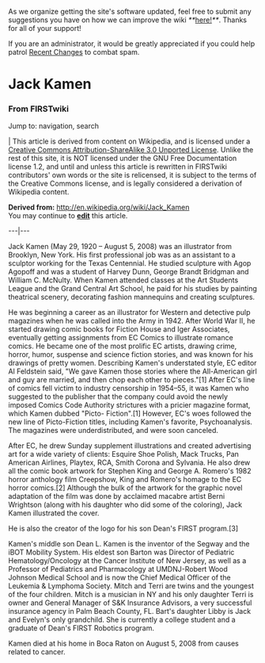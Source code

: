 As we organize getting the site's software updated, feel free to submit any
suggestions you have on how we can improve the wiki
_**_[here!](/index.php/User:Hallry/Suggestions "User:Hallry/Suggestions"
)_**_. Thanks for all of your support!

If you are an administrator, it would be greatly appreciated if you could help
patrol [Recent Changes](/index.php/Special:Recentchanges
"Special:Recentchanges" ) to combat spam.

# Jack Kamen

### From FIRSTwiki

Jump to: navigation, search

| This article is derived from content on Wikipedia, and is licensed under a
[Creative Commons Attribution-ShareAlike 3.0 Unported
License](http://creativecommons.org/licenses/by-sa/3.0/
"http://creativecommons.org/licenses/by-sa/3.0/" ). Unlike the rest of this
site, it is NOT licensed under the GNU Free Documentation license 1.2, and
until and unless this article is rewritten in FIRSTwiki contributors' own
words or the site is relicensed, it is subject to the terms of the Creative
Commons license, and is legally considered a derivation of Wikipedia content.  

**Derived from:** <http://en.wikipedia.org/wiki/Jack_Kamen>  
You may continue to
**[edit](http://www.firstwiki.net/index.php?title=Jack_Kamen&action=edit
"http://www.firstwiki.net/index.php?title=Jack_Kamen&action=edit" )** this
article.  
  
---|---  
  
Jack Kamen (May 29, 1920 – August 5, 2008) was an illustrator from Brooklyn,
New York. His first professional job was as an assistant to a sculptor working
for the Texas Centennial. He studied sculpture with Agop Agopoff and was a
student of Harvey Dunn, George Brandt Bridgman and William C. McNulty. When
Kamen attended classes at the Art Students League and the Grand Central Art
School, he paid for his studies by painting theatrical scenery, decorating
fashion mannequins and creating sculptures.

He was beginning a career as an illustrator for Western and detective pulp
magazines when he was called into the Army in 1942. After World War II, he
started drawing comic books for Fiction House and Iger Associates, eventually
getting assignments from EC Comics to illustrate romance comics. He became one
of the most prolific EC artists, drawing crime, horror, humor, suspense and
science fiction stories, and was known for his drawings of pretty women.
Describing Kamen's understated style, EC editor Al Feldstein said, "We gave
Kamen those stories where the All-American girl and guy are married, and then
chop each other to pieces."[1] After EC's line of comics fell victim to
industry censorship in 1954–55, it was Kamen who suggested to the publisher
that the company could avoid the newly imposed Comics Code Authority
strictures with a pricier magazine format, which Kamen dubbed "Picto-
Fiction".[1] However, EC's woes followed the new line of Picto-Fiction titles,
including Kamen's favorite, Psychoanalysis. The magazines were
underdistributed, and were soon canceled.

After EC, he drew Sunday supplement illustrations and created advertising art
for a wide variety of clients: Esquire Shoe Polish, Mack Trucks, Pan American
Airlines, Playtex, RCA, Smith Corona and Sylvania. He also drew all the comic
book artwork for Stephen King and George A. Romero's 1982 horror anthology
film Creepshow, King and Romero's homage to the EC horror comics.[2] Although
the bulk of the artwork for the graphic novel adaptation of the film was done
by acclaimed macabre artist Berni Wrightson (along with his daughter who did
some of the coloring), Jack Kamen illustrated the cover.

He is also the creator of the logo for his son Dean's FIRST program.[3]

Kamen's middle son Dean L. Kamen is the inventor of the Segway and the iBOT
Mobility System. His eldest son Barton was Director of Pediatric
Hematology/Oncology at the Cancer Institute of New Jersey, as well as a
Professor of Pediatrics and Pharmacology at UMDNJ-Robert Wood Johnson Medical
School and is now the Chief Medical Officer of the Leukemia &amp; Lymphoma
Society. Mitch and Terri are twins and the youngest of the four children.
Mitch is a musician in NY and his only daughter Terri is owner and General
Manager of S&amp;K Insurance Advisors, a very successful insurance agency in
Palm Beach County, FL. Bart's daughter Libby is Jack and Evelyn's only
grandchild. She is currently a college student and a graduate of Dean's FIRST
Robotics program.

Kamen died at his home in Boca Raton on August 5, 2008 from causes related to
cancer.

